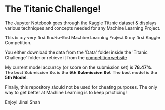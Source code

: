 # The Titanic Challenge!
The Jupyter Notebook goes through the Kaggle Titanic dataset & displays various techniques and concepts needed for any Machine Learning Project.  
  
This is my very first End-to-End Machine Learning Project & my first Kaggle Competition.  
  
You either download the data from the 'Data' folder inside the 'Titanic Challenge' folder or retrieve it from the [competition website](https://www.kaggle.com/c/titanic/overview)  
  
My current model accuracy (or score on the submission set) is __78.47%__. The best Submission Set is the __5th Submission Set__. The best model is the __5th Model__. 
  
Finally, this repository should not be used for cheating purposes. The only way to get better at Machine Learning is to keep practicing!  
  
Enjoy!
Jinal Shah

